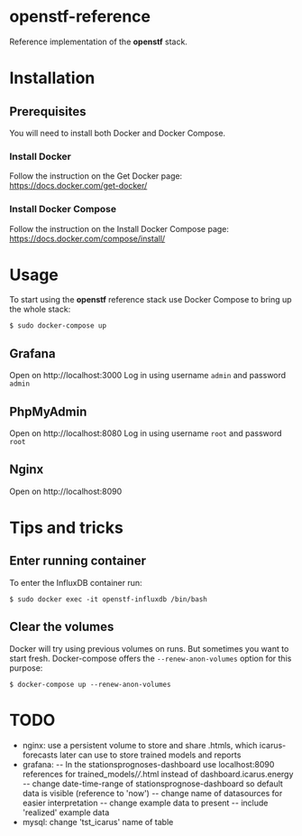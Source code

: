 
# openstf-reference

Reference implementation of the **openstf** stack.




# Installation

## Prerequisites

You will need to install both Docker and Docker Compose.

### Install Docker

Follow the instruction on the Get Docker page: https://docs.docker.com/get-docker/

### Install Docker Compose

Follow the instruction on the Install Docker Compose page: https://docs.docker.com/compose/install/

# Usage

To start using the **openstf** reference stack use Docker Compose to bring up the whole stack:

```shell
$ sudo docker-compose up
```

## Grafana

Open on http://localhost:3000
Log in using username `admin` and password `admin`

## PhpMyAdmin

Open on http://localhost:8080
Log in using username `root` and password `root`

## Nginx

Open on http://localhost:8090

# Tips and tricks

## Enter running container

To enter the InfluxDB container run:

```shell
$ sudo docker exec -it openstf-influxdb /bin/bash
```

## Clear the volumes

Docker will try using previous volumes on runs. But sometimes you want to start fresh. Docker-compose offers the `--renew-anon-volumes` option for this purpose:

```
$ docker-compose up --renew-anon-volumes
```

# TODO
- nginx: use a persistent volume to store and share .htmls, which icarus-forecasts later can use to store trained models and reports
- grafana: 
-- In the stationsprognoses-dashboard use localhost:8090 references for trained_models/*/*.html instead of dashboard.icarus.energy
-- change date-time-range of stationsprognose-dashboard so default data is visible (reference to 'now')
-- change name of datasources for easier interpretation
-- change example data to present
-- include 'realized' example data
- mysql: change 'tst_icarus' name of table
